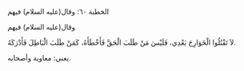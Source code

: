   الخطبة  ٦٠: وقال(عليه السلام) فيهم	

وقال(عليه السلام) فيهم

لاَ تَقْتُلُوا الْخَوَارِجَ بَعْدِي، فَلَيْسَ مَنْ طَلَبَ الْحَقَّ فَأَخْطَأَهُ، كَمَنْ طَلَبَ الْبَاطِلَ فَأَدْرَكَهُ.

يعني: معاوية وأصحابه. 
